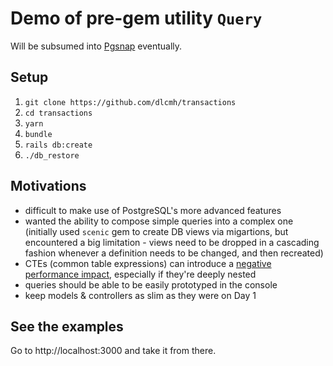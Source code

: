 # Demo of pre-gem utility `Query`

Will be subsumed into [Pgsnap](https://github.com/dlcmh/pgsnap-ruby) eventually.

## Setup

1. `git clone https://github.com/dlcmh/transactions`
2. `cd transactions`
3. `yarn`
4. `bundle`
5. `rails db:create`
6. `./db_restore`

## Motivations

- difficult to make use of PostgreSQL's more advanced features
- wanted the ability to compose simple queries into a complex one (initially used `scenic` gem to create DB views via migartions, but encountered a big limitation - views need to be dropped in a cascading fashion whenever a definition needs to be changed, and then recreated)
- CTEs (common table expressions) can introduce a [negative performance impact](https://medium.com/@hakibenita/be-careful-with-cte-in-postgresql-fca5e24d2119), especially if they're deeply nested
- queries should be able to be easily prototyped in the console
- keep models & controllers as slim as they were on Day 1

## See the examples

Go to http://localhost:3000 and take it from there.
